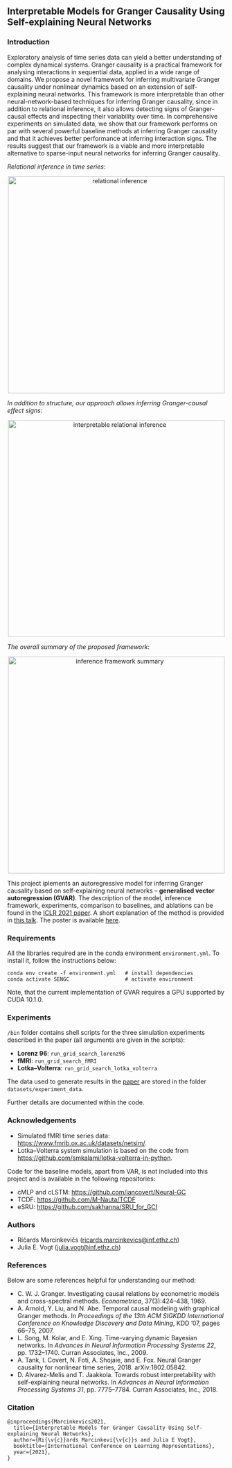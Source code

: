 ## Interpretable Models for Granger Causality Using Self-explaining Neural Networks

### Introduction
Exploratory analysis of time series data can yield a better understanding of complex dynamical systems. Granger causality is a practical framework for analysing interactions in sequential data, applied in a wide range of domains. We propose a novel framework for inferring multivariate Granger causality under nonlinear dynamics based on an extension of self-explaining neural networks. This framework is more interpretable than other neural-network-based techniques for inferring Granger causality, since in addition to relational inference, it also allows detecting signs of Granger-causal effects and inspecting their variability over time. In comprehensive experiments on simulated data, we show that our framework performs on par with several powerful baseline methods at inferring Granger causality and that it achieves better performance at inferring interaction signs. The results suggest that our framework is a viable and more interpretable alternative to sparse-input neural networks for inferring Granger causality.

*Relational inference in time series*:
<p align="center">
  <img align="middle" src="https://github.com/i6092467/GVAR/blob/master/images/scheme_panel_1.png" alt="relational inference" width="500"/>
</p>

*In addition to structure, our approach allows inferring Granger-causal effect signs*:
<p align="center">
  <img align="middle" src="https://github.com/i6092467/GVAR/blob/master/images/scheme_panel_2.png" alt="interpretable relational inference" width="500"/>
</p>

*The overall summary of the proposed framework*:
<p align="center">
  <img align="middle" src="https://github.com/i6092467/GVAR/blob/master/images/GC_ICLR_Thumbnail.png" alt="inference framework summary" width="500"/>
</p>

This project iplements an autoregressive model for inferring Granger causality based on self-explaining neural networks – **generalised vector autoregression (GVAR)**. The description of the model, inference framework, experiments, comparison to baselines, and ablations can be found in the [ICLR 2021 paper](https://openreview.net/forum?id=DEa4JdMWRHp). A short explanation of the method is provided in [this talk](https://slideslive.com/38941433/interpretable-models-for-granger-causality-using-selfexplaining-neural-networks). The poster is available [here](https://github.com/i6092467/GVAR/blob/master/images/GC_ICLR_Poster.png).

### Requirements
All the libraries required are in the conda environment `environment.yml`. To install it, follow the instructions below:
```
conda env create -f environment.yml   # install dependencies
conda activate SENGC                  # activate environment
```

Note, that the current implementation of GVAR requires a GPU supported by CUDA 10.1.0.

### Experiments
`/bin` folder contains shell scripts for the three simulation experiments described in the paper (all arguments are given in the scripts):
- **Lorenz 96**: `run_grid_search_lorenz96`
- **fMRI**: `run_grid_search_fMRI`
- **Lotka–Volterra**: `run_grid_search_lotka_volterra`

The data used to generate results in the [paper](https://openreview.net/forum?id=DEa4JdMWRHp) are stored in the folder `datasets/experiment_data`.

Further details are documented within the code.

### Acknowledgements

- Simulated fMRI time series data: https://www.fmrib.ox.ac.uk/datasets/netsim/.
- Lotka–Volterra system simulation is based on the code from https://github.com/smkalami/lotka-volterra-in-python.

Code for the baseline models, apart from VAR, is not included into this project and is available in the following repositories:
- cMLP and cLSTM: https://github.com/iancovert/Neural-GC
- TCDF: https://github.com/M-Nauta/TCDF
- eSRU: https://github.com/sakhanna/SRU_for_GCI

### Authors
- Ričards Marcinkevičs ([ricards.marcinkevics@inf.ethz.ch](mailto:ricards.marcinkevics@inf.ethz.ch))
- Julia E. Vogt ([julia.vogt@inf.ethz.ch](mailto:julia.vogt@inf.ethz.ch))

### References

Below are some references helpful for understanding our method:
- C. W. J. Granger. Investigating causal relations by econometric models and cross-spectral methods. *Econometrica*, 37(3):424–438, 1969.
- A. Arnold, Y. Liu, and N. Abe. Temporal causal modeling with graphical Granger methods. In *Proceedings of the 13th ACM SIGKDD International Conference on Knowledge Discovery and Data Mining*, KDD ’07, pages 66–75, 2007.
- L. Song, M. Kolar, and E. Xing. Time-varying dynamic Bayesian networks. In *Advances in Neural Information Processing Systems 22*, pp. 1732–1740. Curran Associates, Inc., 2009.
- A. Tank, I. Covert, N. Foti, A. Shojaie, and E. Fox. Neural Granger causality for nonlinear time series, 2018. arXiv:1802.05842.
- D. Alvarez-Melis and T. Jaakkola. Towards robust interpretability with self-explaining neural networks. In *Advances in Neural Information Processing Systems 31*, pp. 7775–7784. Curran Associates, Inc., 2018.

### Citation

```
@inproceedings{Marcinkevics2021,
  title={Interpretable Models for Granger Causality Using Self-explaining Neural Networks},
  author={Ri{\v{c}}ards Marcinkevi{\v{c}}s and Julia E Vogt},
  booktitle={International Conference on Learning Representations},
  year={2021},
}
```
